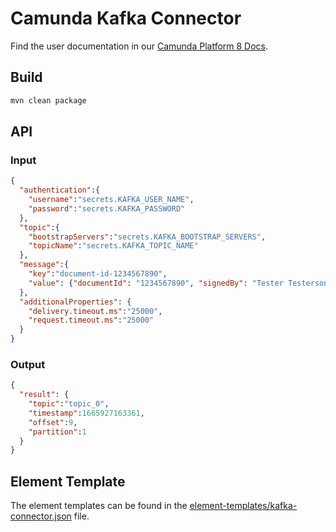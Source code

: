 # Camunda Kafka Connector

Find the user documentation in our [Camunda Platform 8 Docs](https://docs.camunda.io/docs/components/integration-framework/connectors/out-of-the-box-connectors/available-connectors-overview).

## Build

```bash
mvn clean package
```

## API

### Input

```json
{
  "authentication":{
    "username":"secrets.KAFKA_USER_NAME",
    "password":"secrets.KAFKA_PASSWORD"
  },
  "topic":{
    "bootstrapServers":"secrets.KAFKA_BOOTSTRAP_SERVERS",
    "topicName":"secrets.KAFKA_TOPIC_NAME"
  },
  "message":{
    "key":"document-id-1234567890",
    "value": {"documentId": "1234567890", "signedBy": "Tester Testerson", "contentBase64": "Q2FtdW5kYSBLYWZrYSBDb25uZWN0b3I="}
  },
  "additionalProperties": {
    "delivery.timeout.ms":"25000",
    "request.timeout.ms":"25000"
  }
}
```

### Output

```json
{
  "result": {
    "topic":"topic_0",
    "timestamp":1665927163361,
    "offset":9,
    "partition":1
  }
}
```

## Element Template

The element templates can be found in the [element-templates/kafka-connector.json](element-templates/kafka-connector.json) file.
